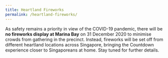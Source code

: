 ```yaml
---
title: Heartland Fireworks
permalink: /heartland-fireworks/
---
```


As safety remains a priority in view of the COVID-19 pandemic, there will be **no fireworks display at Marina Bay** on 31 December 2020 to minimise crowds from gathering in the precinct. Instead, fireworks will be set off from different heartland locations across Singapore, bringing the Countdown experience closer to Singaporeans at home. Stay tuned for further details.</p>
